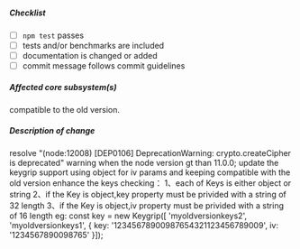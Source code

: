 <!--
Thank you for your pull request. Please review below requirements.
Bug fixes and new features should include tests and possibly benchmarks.
Contributors guide: https://github.com/eggjs/egg/blob/master/CONTRIBUTING.md

感谢您贡献代码。请确认下列 checklist 的完成情况。
Bug 修复和新功能必须包含测试，必要时请附上性能测试。
Contributors guide: https://github.com/eggjs/egg/blob/master/CONTRIBUTING.md
-->

##### Checklist
<!-- Remove items that do not apply. For completed items, change [ ] to [x]. -->

- [ ] `npm test` passes
- [ ] tests and/or benchmarks are included
- [ ] documentation is changed or added
- [ ] commit message follows commit guidelines

##### Affected core subsystem(s)
<!-- Provide affected core subsystem(s). -->
compatible to the old version.

##### Description of change
<!-- Provide a description of the change below this comment. -->
resolve "(node:12008) [DEP0106] DeprecationWarning: crypto.createCipher is deprecated" warning when the node version gt than 11.0.0;
update the keygrip support using object for iv params and keeping compatible with the old version
enhance the keys checking：
1、each of Keys is either object or string
2、if the Key is object,key property must be privided with a string of 32 length
3、if the Key is object,iv property must be privided with a string of 16 length
eg:
const key = new Keygrip([
    'myoldversionkeys2',
    'myoldversionkeys1',
    { 
        key: '12345678900987654321123456789009', 
        iv: '1234567890098765' 
    }]);
